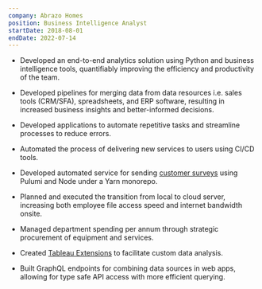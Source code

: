 ```yaml
---
company: Abrazo Homes
position: Business Intelligence Analyst
startDate: 2018-08-01
endDate: 2022-07-14
---
```


- Developed an end-to-end analytics solution using Python and business intelligence tools, quantifiably improving the efficiency and productivity of the team.

- Developed pipelines for merging data from data resources i.e. sales tools (CRM/SFA), spreadsheets, and ERP software, resulting in increased business insights and better-informed decisions.

- Developed applications to automate repetitive tasks and streamline processes to reduce errors.

- Automated the process of delivering new services to users using CI/CD tools.

- Developed automated service for sending [customer surveys](/projects/customer-surveys/) using Pulumi and Node under a Yarn monorepo.

<!-- - Increased house closings by at least 10% every year through automation and reporting. -->

- Planned and executed the transition from local to cloud server, increasing both employee file access speed and internet bandwidth onsite.

- Managed department spending per annum through strategic procurement of equipment and services.

- Created [Tableau Extensions](/projects/tableau-extensions/) to facilitate custom data analysis.

- Built GraphQL endpoints for combining data sources in web apps, allowing for type safe API access with more efficient querying.
